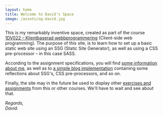 ```yaml
---
layout: home
title: Welcome to David's Space
image: /assets/og-david.jpg
---
```

This is my remarkably inventive space, created as part of the course [1DV022 – Klientbaserad webbprogrammering](https://lnu.se/systemsidor/utbildningsplaner/?id=1DV022) (Client-side web programming). The purpose of this site, is to learn how to set up a basic static web site using an SSG (Static Site Generator), as well as using a CSS pre-processor – in this case SASS.

According to the assignment specifications, you will find [some information about me](/about), as well as to [a simple blog implementation](/blog) containing some reflections about SSG's, CSS pre-processors, and so on.

Finally, the site may in the future be used to display other [exercises and assignments](/projects) from this or other courses. We'll have to wait and see about that.

_Regards,  
David._